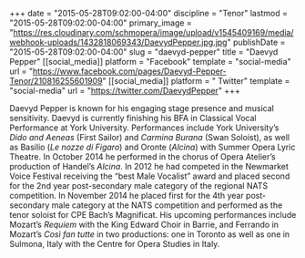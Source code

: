 +++
date = "2015-05-28T09:02:00-04:00"
discipline = "Tenor"
lastmod = "2015-05-28T09:02:00-04:00"
primary_image = "https://res.cloudinary.com/schmopera/image/upload/v1545409169/media/webhook-uploads/1432818069343/DaevydPepper.jpg.jpg"
publishDate = "2015-05-28T09:02:00-04:00"
slug = "daevyd-pepper"
title = "Daevyd Pepper"
[[social_media]]
platform = "Facebook"
template = "social-media"
url = "https://www.facebook.com/pages/Daevyd-Pepper-Tenor/210816255601909"
[[social_media]]
platform = " Twitter"
template = "social-media"
url = "https://twitter.com/DaevydPepper"
+++

Daevyd Pepper is known for his engaging stage presence and musical sensitivity. Daevyd is currently finishing his BFA in Classical Vocal Performance at York University. Performances include York University’s *Dido and Aeneas* (First Sailor) and *Carmina Burana* (Swan Soloist), as well as Basilio (*Le nozze di Figaro*) and Oronte (*Alcina*) with Summer Opera Lyric Theatre. In October 2014 he performed in the chorus of Opera Atelier’s production of Handel’s *Alcina*. In 2012 he had competed in the Newmarket Voice Festival receiving the “best Male Vocalist” award and placed second for the 2nd year post-secondary male category of the regional NATS competition. In November 2014 he placed first for the 4th year post-secondary male category at the NATS competition and performed as the tenor soloist for CPE Bach’s Magnificat. His upcoming performances include Mozart’s *Requiem* with the King Edward Choir in Barrie, and Ferrando in Mozart’s *Così fan tutte* in two productions: one in Toronto as well as one in Sulmona, Italy with the Centre for Opera Studies in Italy.
